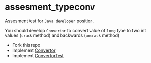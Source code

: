 # assesment_typeconv

Assesment test for `Java developer` position. 

You should develop `Convertor` to convert value of `long` type to two int values (`crack` method) and backwards (`uncrack` method)

- Fork this repo
- Implement [Convertor](src/main/java/assesment_typeconv/Convertor.java)
- Implement [ConvertorTest](src/test/java/assesment_typeconv/ConvertorTest.java)
